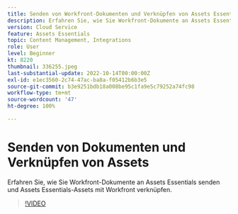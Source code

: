 ```yaml
---
title: Senden von Workfront-Dokumenten und Verknüpfen von Assets Essentials-Assets
description: Erfahren Sie, wie Sie Workfront-Dokumente an Assets Essentials senden und Assets Essentials-Assets mit Workfront verknüpfen.
version: Cloud Service
feature: Assets Essentials
topic: Content Management, Integrations
role: User
level: Beginner
kt: 8220
thumbnail: 336255.jpeg
last-substantial-update: 2022-10-14T00:00:00Z
exl-id: e1ec3560-2c74-47ac-ba8a-f05412b6b3e5
source-git-commit: b3e9251bdb18a008be95c1fa9e5c79252a74fc98
workflow-type: tm+mt
source-wordcount: '47'
ht-degree: 100%

---
```


# Senden von Dokumenten und Verknüpfen von Assets

Erfahren Sie, wie Sie Workfront-Dokumente an Assets Essentials senden und Assets Essentials-Assets mit Workfront verknüpfen.

>[!VIDEO](https://video.tv.adobe.com/v/336255?quality=12&learn=on)

